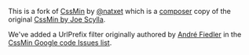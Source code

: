 This is a fork of [CssMin](https://github.com/natxet/CssMin) by [@natxet](https://github.com/natxet) which is 
a [composer](http://packagist.org/about-composer) copy of the original [CssMin by Joe Scylla](http://code.google.com/p/cssmin/).

We've added a UrlPrefix filter originally authored by [André Fiedler](http://code.google.com/u/116509237159086833815/) in
the [CssMin Google code Issues list](http://code.google.com/p/cssmin/issues/detail?id=30).